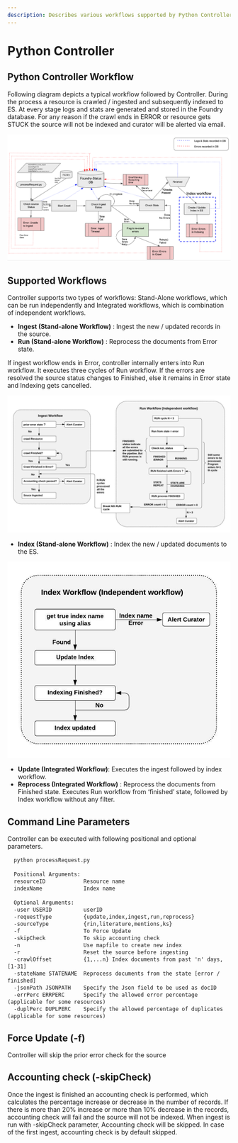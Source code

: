 ```yaml
---
description: Describes various workflows supported by Python Controller
---
```


# Python Controller

## Python Controller Workflow

Following diagram depicts a typical workflow followed by Controller. During the process a resource is crawled / ingested and subsequently indexed to ES. At every stage logs and stats are generated and stored in the Foundry database. For any reason if the crawl ends in ERROR or resource gets STUCK the source will not be indexed and curator will be alerted via email.

![](../.gitbook/assets/image%20%283%29.png)

## Supported Workflows

Controller supports two types of workflows: Stand-Alone workflows, which can be run independently and Integrated workflows, which is combination of independent workflows.

* **Ingest \(Stand-alone Workflow\)** : Ingest the new / updated records in the source.
* **Run \(Stand-alone Workflow\)** : Reprocess the documents from Error state.

If ingest workflow ends in Error, controller internally enters into Run workflow. It executes three cycles of Run workflow. If the errors are resolved the source status changes to Finished, else it remains in Error state and Indexing gets cancelled.

![](../.gitbook/assets/image%20%2819%29.png)

* **Index \(Stand-alone Workflow\)** : Index the new / updated documents to the ES.

![](../.gitbook/assets/image%20%2820%29.png)

* **Update \(Integrated Workflow\)**: Executes the ingest followed by index workflow.
* **Reprocess \(Integrated Workflow\)** : Reprocess the documents from Finished state. Executes Run workflow from ‘finished’ state, followed by Index workflow without any filter.

## Command Line Parameters

Controller can be executed with following positional and optional parameters.

```text
  python processRequest.py

  Positional Arguments:
  resourceID            Resource name
  indexName             Index name

  Optional Arguments:
  -user USERID          userID
  -requestType          {update,index,ingest,run,reprocess}
  -sourceType           {rin,literature,mentions,ks}                        
  -f                    To Force Update
  -skipCheck            To skip accounting check
  -n                    Use mapfile to create new index
  -r                    Reset the source before ingesting
  -crawlOffset          {1,...n} Index documents from past 'n' days, [1-31]
  -stateName STATENAME  Reprocess documents from the state [error / finished]
  -jsonPath JSONPATH    Specify the Json field to be used as docID
  -errPerc ERRPERC      Specify the allowed error percentage (applicable for some resources)
  -duplPerc DUPLPERC    Specify the allowed percentage of duplicates (applicable for some resources)
```

## Force Update \(-f\)

Controller will skip the prior error check for the source

## Accounting check \(-skipCheck\)

Once the ingest is finished an accounting check is performed, which calculates the percentage increase or decrease in the number of records. If there is more than 20% increase or more than 10% decrease in the records, accounting check will fail and the source will not be indexed. When ingest is run with -skipCheck parameter, Accounting check will be skipped. In case of the first ingest, accounting check is by default skipped.


